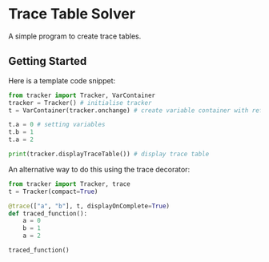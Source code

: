 # Trace Table Solver
A simple program to create trace tables.

## Getting Started
Here is a template code snippet:
```python
from tracker import Tracker, VarContainer
tracker = Tracker() # initialise tracker
t = VarContainer(tracker.onchange) # create variable container with reference to tracker onchange

t.a = 0 # setting variables
t.b = 1
t.a = 2

print(tracker.displayTraceTable()) # display trace table
```

An alternative way to do this using the trace decorator:
```python
from tracker import Tracker, trace
t = Tracker(compact=True)

@trace(["a", "b"], t, displayOnComplete=True)
def traced_function():
    a = 0
    b = 1
    a = 2

traced_function()
```
